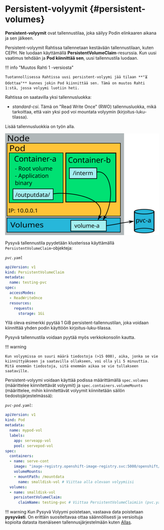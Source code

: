
# Persistent-volyymit {#persistent-volumes}

**Persistent-volyymit** ovat tallennustilaa, joka säilyy Podin elinkaaren aikana ja sen jälkeen.

Persistent-volyymit Rahtissa tallennetaan kestävään tallennustilaan, kuten CEPH. Ne luodaan käyttämällä **PersistentVolumeClaim**-resurssia. Kun uusi vaatimus tehdään ja **Pod kiinnittää sen**, uusi tallennustila luodaan.

!!! info "Muutos Rahti 1 -versiosta"

    Tuotannollisessa Rahtissa uusi persistent-volyymi jää tilaan **"⏳ Odottaa"** kunnes jokin Pod kiinnittää sen. Tämä on muutos Rahti 1:stä, jossa volyymi luotiin heti.

Rahtissa on saatavilla yksi tallennusluokka:

 * *standard-csi*. Tämä on "Read Write Once" (RWO) tallennusluokka, mikä tarkoittaa, että vain yksi pod voi mountata volyymin (kirjoitus-luku-tilassa).

Lisää tallennusluokkia on työn alla.

![PersistentVolumeClaim](../../img/pods-and-storage-pvc.drawio.svg)

Pysyvä tallennustila pyydetään klusterissa käyttämällä `PersistentVolumeClaim`-objekteja:

*`pvc.yaml`*

```yaml
apiVersion: v1
kind: PersistentVolumeClaim
metadata:
  name: testing-pvc
spec:
  accessModes:
  - ReadWriteOnce
  resources:
    requests:
      storage: 1Gi
```

Yllä oleva esimerkki pyytää 1 GiB persistent-tallennustilan, joka voidaan kiinnittää yhden podin käyttöön kirjoitus-luku-tilassa.

Pysyvä tallennustila voidaan pyytää myös verkkokonsolin kautta.

!!! warning

    Kun volyymissa on suuri määrä tiedostoja (>15 000), aika, jonka se vie kiinnittyäkseen ja saatavilla ollakseen, voi olla yli 5 minuuttia. Mitä enemmän tiedostoja, sitä enemmän aikaa se vie tullakseen saataville.

Persistent-volyymi voidaan käyttää podissa määrittämällä `spec.volumes` (määrittelee kiinnitettävät volyymit) ja `spec.containers.volumeMounts` (määrittelee, mihin kiinnitettävät volyymit kiinnitetään säilön tiedostojärjestelmässä):

*`pvc-pod.yaml`*:

```yaml
apiVersion: v1
kind: Pod
metadata:
  name: mypod-vol
  labels:
    app: serveapp-vol
    pool: servepod-vol
spec:
  containers:
  - name: serve-cont
    image: "image-registry.openshift-image-registry.svc:5000/openshift/httpd"
    volumeMounts:
    - mountPath: /mountdata
      name: smalldisk-vol # Viittaa alla olevaan volyymiisi
  volumes:
  - name: smalldisk-vol
    persistentVolumeClaim:
      claimName: testing-pvc # Viittaa PersistentVolumeClaimiin (pvc.yaml)
```

!!! warning
    Kun Pysyvä Volyymi poistetaan, vastaava data poistetaan **pysyvästi**. On erittäin suositeltavaa ottaa säännöllisesti ja versioituja kopioita datasta itsenäiseen tallennusjärjestelmään kuten [Allas](../../../data/Allas/using_allas/a_backup.md).

